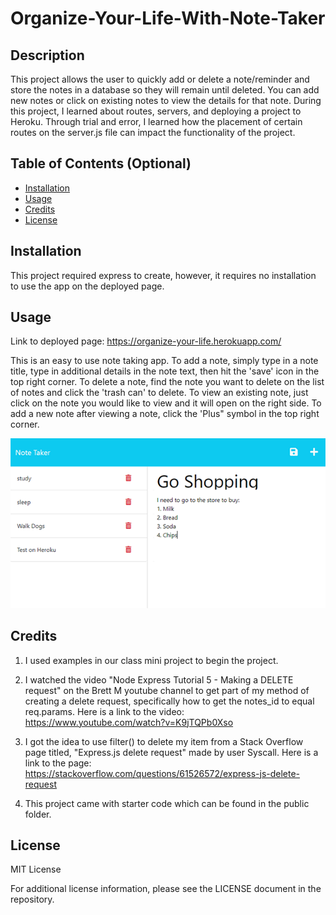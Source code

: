 # Organize-Your-Life-With-Note-Taker

## Description

This project allows the user to quickly add or delete a note/reminder and store the notes in a database so they will remain until deleted.  You can add new notes or click on existing notes to view the details for that note.  During this project, I learned about routes, servers, and deploying a project to Heroku.  Through trial and error, I learned how the placement of certain routes on the server.js file can impact the functionality of the project.

## Table of Contents (Optional)

- [Installation](#installation)
- [Usage](#usage)
- [Credits](#credits)
- [License](#license)

## Installation

This project required express to create, however, it requires no installation to use the app on the deployed page.

## Usage

Link to deployed page: https://organize-your-life.herokuapp.com/

This is an easy to use note taking app.  To add a note, simply type in a note title, type in additional details in the note text, then hit the 'save' icon in the top right corner.  To delete a note, find the note you want to delete on the list of notes and click the 'trash can' to delete.  To view an existing note, just click on the note you would like to view and it will open on the right side.  To add a new note after viewing a note, click the 'Plus" symbol in the top right corner.
  
![Add A Note](screenshots/AddNote.png)
  

## Credits

1. I used examples in our class mini project to begin the project. 

2. I watched the video "Node Express Tutorial 5 - Making a DELETE request" on the Brett M youtube channel to get part of my method of creating a delete request, specifically how to get the notes_id to equal req.params.  Here is a link to the video: https://www.youtube.com/watch?v=K9jTQPb0Xso  

3. I got the idea to use filter() to delete my item from a Stack Overflow page titled, "Express.js delete request" made by user Syscall.  Here is a link to the page: https://stackoverflow.com/questions/61526572/express-js-delete-request

4. This project came with starter code which can be found in the public folder.

## License

MIT License

For additional license information, please see the LICENSE document in the repository.